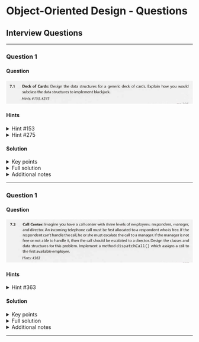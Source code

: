 # Object-Oriented Design - Questions

## Interview Questions

---

### Question 1

#### Question

![](./interviewQuestion01_.png)

#### Hints

<details><summary>Hint #153</summary>

![](./hint153.png)

</details>

<details><summary>Hint #275</summary>

![](./hint275.png)

</details>

#### Solution

<details><summary>Key points</summary>

- N/A

</details>

<details><summary>Full solution</summary>

![](./interviewQuestion01_solution01.png)

![](./interviewQuestion01_solution02.png)

![](./interviewQuestion01_solution03.png)

![](./interviewQuestion01_solution04.png)

![](./interviewQuestion01_solution05.png)

![](./interviewQuestion01_solution06.png)

![](./interviewQuestion01_solution07.png)

</details>

<details><summary>Additional notes</summary>

- N/A

</details>

---

### Question 1

#### Question

![](./interviewQuestion02_.png)

#### Hints

<details><summary>Hint #363</summary>

![](./hint363.png)

</details>

#### Solution

<details><summary>Key points</summary>

- N/A

</details>

<details><summary>Full solution</summary>

![](./interviewQuestion02_solution01.png)

![](./interviewQuestion02_solution02.png)

![](./interviewQuestion02_solution03.png)

![](./interviewQuestion02_solution04.png)

![](./interviewQuestion02_solution05.png)

![](./interviewQuestion02_solution06.png)

![](./interviewQuestion02_solution07.png)

![](./interviewQuestion02_solution08.png)

![](./interviewQuestion02_solution09.png)

![](./interviewQuestion02_solution10.png)

</details>

<details><summary>Additional notes</summary>

- N/A

</details>

---